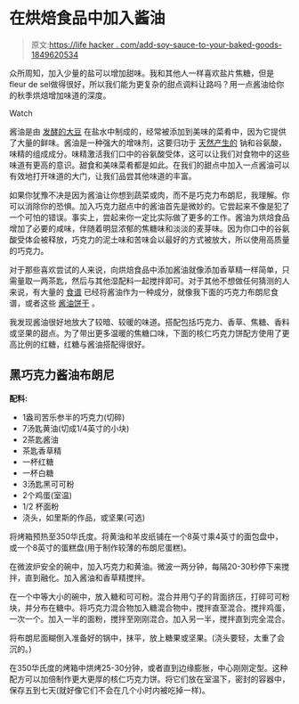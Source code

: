 # 在烘焙食品中加入酱油

> 原文:[https://life hacker . com/add-soy-sauce-to-your-baked-goods-1849620534](https://lifehacker.com/add-soy-sauce-to-your-baked-goods-1849620534)

众所周知，加入少量的盐可以增加甜味。我和其他人一样喜欢盐片焦糖，但是fleur de sel做得很好，所以我们能为更复杂的甜点调料让路吗？用一点酱油给你的秋季烘焙增加味道的深度。

Watch

酱油是由 [发酵的大豆](https://www.thespruceeats.com/what-is-soy-sauce-1328450) 在盐水中制成的，经常被添加到美味的菜肴中，因为它提供了大量的鲜味。酱油是一种强大的增味剂，这要归功于 [天然产生的](https://www.ncbi.nlm.nih.gov/pmc/articles/PMC7581291/) 钠和谷氨酸，味精的组成成分。味精激活我们口中的谷氨酸受体，这可以让我们对食物中的这些味道有更高的意识。甜食和美味菜肴都是如此。在我们的甜点中加入一点酱油可以有效地打开味道的大门，让我们品尝其他味道的丰富。

如果你犹豫不决是因为酱油让你想到蔬菜或肉，而不是巧克力布朗尼，我理解。你可以消除你的恐惧。加入巧克力甜点中的酱油首先是微妙的。它尝起来不像是犯了一个可怕的错误。事实上，尝起来你一定比实际做了更多的工作。酱油为烘焙食品增加了必要的咸味，伴随着明显浓郁的焦糖味和淡淡的麦芽味。因为你口中的谷氨酸受体会被释放，巧克力的泥土味和苦味会以最好的方式被放大，所以使用高质量的巧克力。

对于那些喜欢尝试的人来说，向烘焙食品中添加酱油就像添加香草精一样简单，只需量取一两茶匙，然后与其他湿配料一起搅拌即可。对于其他不想做任何猜测的人来说，有大量的 [食谱](https://www.epicurious.com/expert-advice/chocolate-cake-frosting-with-soy-sauce-from-umami-bomb-raquel-pelzel-article) 已经将酱油作为一种成分，就像我下面的巧克力布朗尼食谱，或者这些 [酱油饼干](http://www.aeriskitchen.com/2013/12/soy-sauce-cookies/) 。

我发现酱油很好地放大了较暗、较暖的味道。搭配包括巧克力、香草、焦糖、香料或坚果的甜点。为了带出更多温暖的焦糖口味，下面的核仁巧克力饼配方使用了更高比例的红糖，红糖与酱油搭配得很好。

## 黑巧克力酱油布朗尼

**配料:**

*   1盎司苦乐参半的巧克力(切碎)
*   7汤匙黄油(切成1/4英寸的小块)
*   2茶匙酱油
*   茶匙香草精
*   一杯红糖
*   一杯白糖
*   3汤匙黑可可粉
*   2个鸡蛋(室温)
*   1/2 杯面粉
*   浇头，如里斯的作品，或坚果(可选)

将烤箱预热至350华氏度。将黄油和羊皮纸铺在一个8英寸乘4英寸的面包盘中，或一个8英寸的蛋糕盘(用于制作较薄的布朗尼蛋糕)。

在微波炉安全的碗中，加入巧克力和黄油。微波一两分钟，每隔20-30秒停下来搅拌，直到融化。加入酱油和香草精搅拌。

在一个中等大小的碗中，放入糖和可可粉。混合并用勺子的背面挤压，打碎可可粉块，并分布在糖中。将巧克力混合物加入糖混合物中，搅拌直至混合。搅拌鸡蛋，一次一个。加入一半的面粉，搅拌至刚刚混合。加入另一半，搅拌直到完全混合。

将布朗尼面糊倒入准备好的锅中，抹平，放上糖果或坚果。(浇头要轻，太重了会沉的。)

在350华氏度的烤箱中烘烤25-30分钟，或者直到边缘膨胀，中心刚刚定型。这种配方可以加倍制作更大更厚的核仁巧克力饼。将它们放在室温下，密封的容器中，保存五到七天(就好像它们不会在几个小时内被吃掉一样)。